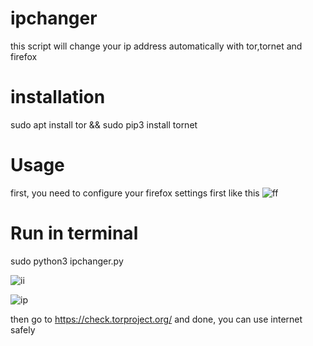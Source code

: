 # ipchanger 
this script will change your ip address automatically with tor,tornet and firefox
# installation
sudo apt install tor && sudo pip3 install tornet
# Usage
first, you need to configure your firefox settings first like this
![ff](https://github.com/user-attachments/assets/7427d668-a8be-4c4f-a7dc-886bab75f29a)
# Run in terminal
sudo python3 ipchanger.py

![ii](https://github.com/user-attachments/assets/b5831614-848a-4e48-8398-3ebc91a378fa)

![ip](https://github.com/user-attachments/assets/dea93c7d-d2bf-46b4-b3b1-071b05fa7450)

then go to https://check.torproject.org/
and done, you can use internet safely  
